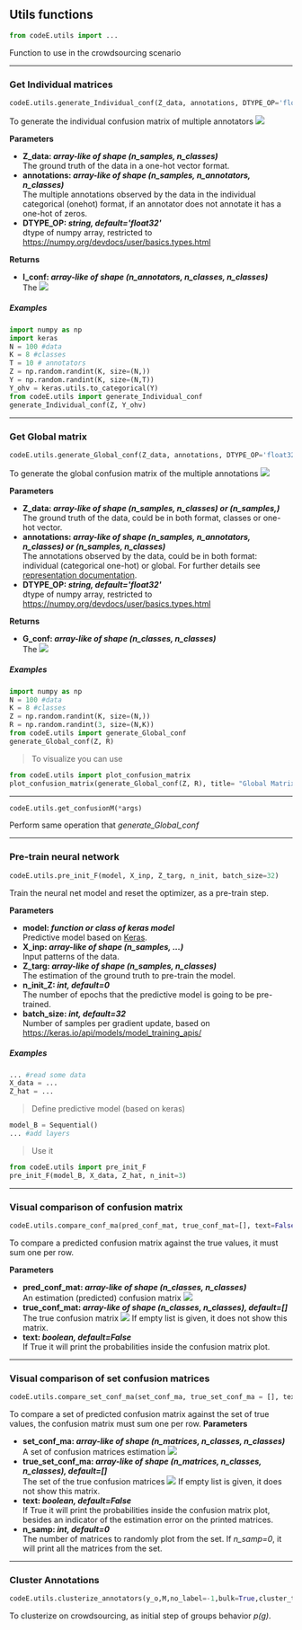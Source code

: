 ## Utils functions
```python
from codeE.utils import ...
```
Function to use in the crowdsourcing scenario

-----
### Get Individual matrices
```python
codeE.utils.generate_Individual_conf(Z_data, annotations, DTYPE_OP='float32')
```
To generate the individual confusion matrix of multiple annotators 
<img src="https://render.githubusercontent.com/render/math?math=\beta_{k,j}^{(t)} = p(y=j | z=k, a=t)">

**Parameters**  
* **Z_data: *array-like of shape (n_samples, n_classes)***  
The ground truth of the data in a one-hot vector format.
* **annotations: *array-like of shape (n_samples, n_annotators, n_classes)***  
The multiple annotations observed by the data in the individual categorical (onehot) format, if an annotator does not annotate it has a one-hot of zeros.
* **DTYPE_OP: *string, default='float32'***  
dtype of numpy array, restricted to https://numpy.org/devdocs/user/basics.types.html

**Returns**  
* **I_conf: *array-like of shape (n_annotators, n_classes, n_classes)***  
The <img src="https://render.githubusercontent.com/render/math?math=\beta_{k,j}^{(t)}">

##### Examples
```python
import numpy as np
import keras
N = 100 #data
K = 8 #classes
T = 10 # annotators
Z = np.random.randint(K, size=(N,))
Y = np.random.randint(K, size=(N,T))
Y_ohv = keras.utils.to_categorical(Y)
from codeE.utils import generate_Individual_conf
generate_Individual_conf(Z, Y_ohv)
```

---
### Get Global matrix
```python
codeE.utils.generate_Global_conf(Z_data, annotations, DTYPE_OP='float32')
```

To generate the global confusion matrix of the multiple annotations <img src="https://render.githubusercontent.com/render/math?math=\beta_{k,j} = p(y=j | z=k)">

**Parameters**  
* **Z_data: *array-like of shape (n_samples, n_classes) or (n_samples,)***  
The ground truth of the data, could be in both format, classes or one-hot vector.
* **annotations: *array-like of shape (n_samples, n_annotators, n_classes) or (n_samples, n_classes)***  
The annotations observed by the data, could be in both format: individual (categorical one-hot) or global. For further details see [representation documentation](representation.md).
* **DTYPE_OP: *string, default='float32'***  
dtype of numpy array, restricted to https://numpy.org/devdocs/user/basics.types.html

**Returns**  
* **G_conf: *array-like of shape (n_classes, n_classes)***  
The <img src="https://render.githubusercontent.com/render/math?math=\beta_{k,j}">


##### Examples
```python
import numpy as np
N = 100 #data
K = 8 #classes
Z = np.random.randint(K, size=(N,))
R = np.random.randint(3, size=(N,K))
from codeE.utils import generate_Global_conf
generate_Global_conf(Z, R)
```
> To visualize you can use
```python
from codeE.utils import plot_confusion_matrix
plot_confusion_matrix(generate_Global_conf(Z, R), title= "Global Matrix")
```

---
```python
codeE.utils.get_confusionM(*args)
```
Perform same operation that *generate_Global_conf*

-----
### Pre-train neural network
```python
codeE.utils.pre_init_F(model, X_inp, Z_targ, n_init, batch_size=32)
```
Train the neural net model and reset the optimizer, as a pre-train step.

**Parameters**  
* **model: *function or class of keras model***  
Predictive model based on [Keras](https://keras.io/).
* **X_inp: *array-like of shape (n_samples, ...)***  
Input patterns of the data.
* **Z_targ: *array-like of shape (n_samples, n_classes)***  
The estimation of the ground truth to pre-train the model.
* **n_init_Z: *int, default=0***  
The number of epochs that the predictive model is going to be pre-trained.
* **batch_size: *int, default=32***  
Number of samples per gradient update, based on https://keras.io/api/models/model_training_apis/

##### Examples
```python
... #read some data 
X_data = ...
Z_hat = ...
```
> Define predictive model (based on keras)
```python
model_B = Sequential()
... #add layers
```
> Use it
```python
from codeE.utils import pre_init_F
pre_init_F(model_B, X_data, Z_hat, n_init=3)
```

---
### Visual comparison of confusion matrix
```python
codeE.utils.compare_conf_ma(pred_conf_mat, true_conf_mat=[], text=False)
```
To compare a predicted confusion matrix against the true values, it must sum one per row.

**Parameters**  
* **pred_conf_mat: *array-like of shape (n_classes, n_classes)***  
An estimation (predicted) confusion matrix <img src="https://render.githubusercontent.com/render/math?math=\hat{\beta}_{k,j}">
* **true_conf_mat: *array-like of shape (n_classes, n_classes), default=[]***  
The true confusion matrix <img src="https://render.githubusercontent.com/render/math?math=\beta_{k,j}">
If empty list is given, it does not show this matrix.
* **text: *boolean, default=False***  
If True it will print the probabilities inside the confusion matrix plot.

---
### Visual comparison of set confusion matrices
```python
codeE.utils.compare_set_conf_ma(set_conf_ma, true_set_conf_ma = [], text=True, n_samp=0)
```
To compare a set of predicted confusion matrix against the set of true values, the confusion matrix must sum one per row.
**Parameters**  
* **set_conf_ma: *array-like of shape (n_matrices, n_classes, n_classes)***  
A set of confusion matrices estimation  <img src="https://render.githubusercontent.com/render/math?math=\hat{B}=\{\hat{\beta}_{k,j}^{(m)}\}_{m=1}^M">
* **true_set_conf_ma: *array-like of shape (n_matrices, n_classes, n_classes), default=[]***  
The set of the true confusion matrices <img src="https://render.githubusercontent.com/render/math?math={B}=\{{\beta}_{k,j}^{(m)}\}_{m=1}^M">
If empty list is given, it does not show this matrix.
* **text: *boolean, default=False***  
If True it will print the probabilities inside the confusion matrix plot, besides an indicator of the estimation error on the printed matrices.
* **n_samp: *int, default=0***  
The number of matrices to randomly plot from the set. If *n_samp=0*, it will print all the matrices from the set.


---
### Cluster Annotations
```python
codeE.utils.clusterize_annotators(y_o,M,no_label=-1,bulk=True,cluster_type='mv_close',data=[],model=None,DTYPE_OP='float32',BATCH_SIZE=64,option="hard",l=0.005)
```

To clusterize on crowdsourcing, as initial step of groups behavior *p(g)*.


